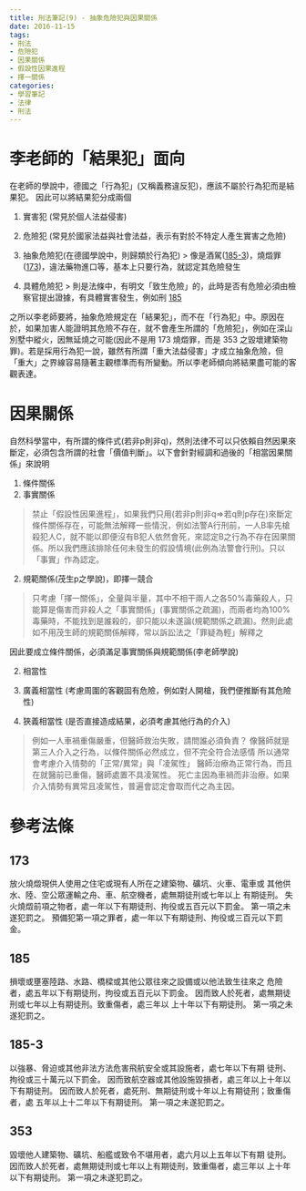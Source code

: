```yaml
---
title: 刑法筆記(9) - 抽象危險犯與因果關係
date: 2016-11-15
tags:
- 刑法
- 危險犯
- 因果關係
- 假設性因果進程
- 擇一關係
categories:
- 學習筆記
- 法律
- 刑法
---
```


# 李老師的「結果犯」面向
在老師的學說中，德國之「行為犯」(又稱義務違反犯)，應該不屬於行為犯而是結果犯。
因此可以將結果犯分成兩個
1. 實害犯 (常見於個人法益侵害)
2. 危險犯 (常見於國家法益與社會法益，表示有對於不特定人產生實害之危險)
  1. 抽象危險犯(在德國學說中，則歸類於行為犯)
    > 像是酒駕([185-3](#185-3))，燒燬罪([173](#173))，違法藥物進口等，基本上只要行為，就認定其危險發生

  2. 具體危險犯
    > 則是法條中，有明文「致生危險」的，此時是否有危險必須由檢察官提出證據，有具體實害發生，例如刑 [185](#185)

<!-- more -->

之所以李老師要將，抽象危險規定在「結果犯」，而不在「行為犯」中。原因在於，如果加害人能證明其危險不存在，就不會產生所謂的「危險犯」，例如在深山別墅中縱火，因無延燒之可能(因此不是用 173 燒燬罪，而是 353 之毀壞建築物罪)。若是採用行為犯一說，雖然有所謂「重大法益侵害」才成立抽象危險，但「重大」之界線容易隨著主觀標準而有所變動。所以李老師傾向將結果盡可能的客觀表達。

# 因果關係
自然科學當中，有所謂的條件式(若非p則非q)，然則法律不可以只依賴自然因果來斷定，必須包含所謂的社會「價值判斷」。以下會針對經調和過後的「相當因果關係」來說明

1. 條件關係
  1. 事實關係
  > 禁止「假設性因果進程」，如果我們只用(若非p則非q=>若q則p存在)來斷定條件關係存在，可能無法解釋一些情況，例如法警A行刑前，一人B率先槍殺犯人C，就不能以即便沒有B犯人依然會死，來認定B之行為不存在因果關係。所以我們應該排除任何未發生的假設情境(此例為法警會行刑)。只以「事實」作為認定。

  2. 規範關係(茂生p之學說)，即擇一競合
  > 只考慮「擇一關係」，全量與半量，其中不相干兩人之各50%毒藥殺人，只能算是傷害而非殺人之「事實關係」(事實關係之疏漏)，而兩者均為100%毒藥時，不能找到是誰殺的，卻只能以未遂論(規範關係之疏漏)。然則此處如不用茂生師的規範關係解釋，常以訴訟法之「罪疑為輕」解釋之

  因此要成立條件關係，必須滿足事實關係與規範關係(李老師學說)

2. 相當性
  1. 廣義相當性 (考慮周圍的客觀固有危險，例如對人開槍，我們便推斷有其危險性)
  
  2. 狹義相當性 (是否直接造成結果，必須考慮其他行為的介入)
  > 例如一人車禍重傷嚴重，但醫師救治失敗，請問誰必須負責？
  > 像醫師就是第三人介入之行為，以條件關係必然成立，但不完全符合法感情
  > 所以通常會考慮介入情勢的「正常/異常」與「凌駕性」
  > 醫師治療為正常行為，而且在就醫前已重傷，醫師處置不具凌駕性。
  > 死亡主因為車禍而非治療。如果介入情勢有異常且凌駕性，普遍會認定會取而代之為主因。

# 參考法條
## 173
放火燒燬現供人使用之住宅或現有人所在之建築物、礦坑、火車、電車或
其他供水、陸、空公眾運輸之舟、車、航空機者，處無期徒刑或七年以上
有期徒刑。
失火燒燬前項之物者，處一年以下有期徒刑、拘役或五百元以下罰金。
第一項之未遂犯罰之。
預備犯第一項之罪者，處一年以下有期徒刑、拘役或三百元以下罰金。

## 185
損壞或壅塞陸路、水路、橋樑或其他公眾往來之設備或以他法致生往來之
危險者，處五年以下有期徒刑，拘役或五百元以下罰金。
因而致人於死者，處無期徒刑或七年以上有期徒刑。致重傷者，處三年以
上十年以下有期徒刑。
第一項之未遂犯罰之。

## 185-3
以強暴、脅迫或其他非法方法危害飛航安全或其設施者，處七年以下有期
徒刑、拘役或三十萬元以下罰金。
因而致航空器或其他設施毀損者，處三年以上十年以下有期徒刑。
因而致人於死者，處死刑、無期徒刑或十年以上有期徒刑；致重傷者，處
五年以上十二年以下有期徒刑。
第一項之未遂犯罰之。

## 353
毀壞他人建築物、礦坑、船艦或致令不堪用者，處六月以上五年以下有期
徒刑。
因而致人於死者，處無期徒刑或七年以上有期徒刑，致重傷者，處三年以
上十年以下有期徒刑。
第一項之未遂犯罰之。
